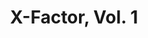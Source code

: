 ---
title: "X-Factor, Vol. 1"
issue: 76A
issue_nr: 76
full_title: X-Communication
subtitle: ""
story_arc: ""
crossover: ""
variant: ""
publisher: Marvel Comics
creators: 
  - Peter David
  - Tom Raney
  - Larry Stroman
release_date: "Jan 21, 1992"
release_year: 1992
genre:
  - Action
  - Adventure
  - Super-Heroes
format: Comic
pages: 32
signed_by: ""
price: 1.25
---